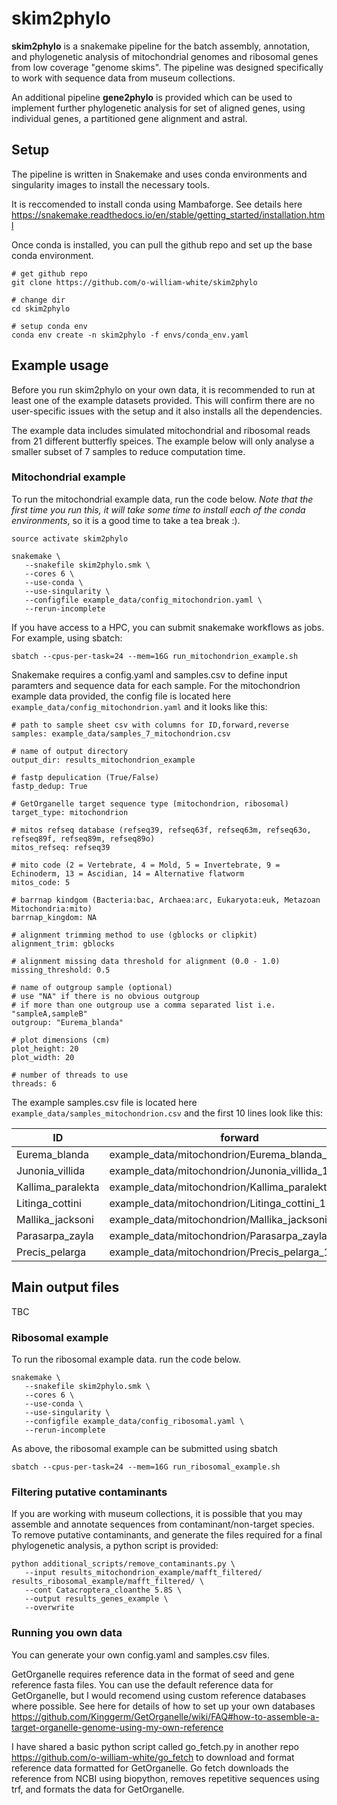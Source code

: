 # skim2phylo  

**skim2phylo** is a snakemake pipeline for the batch assembly, annotation, and phylogenetic analysis of mitochondrial genomes and ribosomal genes from low coverage "genome skims". The pipeline was designed specifically to work with sequence data from museum collections. 

An additional pipeline **gene2phylo** is provided which can be used to implement further phylogenetic analysis for set of aligned genes, using individual genes, a partitioned gene alignment and astral.

## Setup 

The pipeline is written in Snakemake and uses conda environments and singularity images to install the necessary tools. 

It is reccomended to install conda using Mambaforge. See details here https://snakemake.readthedocs.io/en/stable/getting_started/installation.html 

Once conda is installed, you can pull the github repo and set up the base conda environment.

```
# get github repo
git clone https://github.com/o-william-white/skim2phylo

# change dir
cd skim2phylo

# setup conda env
conda env create -n skim2phylo -f envs/conda_env.yaml
```

## Example usage

Before you run skim2phylo on your own data, it is recommended to run at least one of the example datasets provided. This will confirm there are no user-specific issues with the setup and it also installs all the dependencies. 

The example data includes simulated mitochondrial and ribosomal reads from 21 different butterfly speices. The example below will only analyse a smaller subset of 7 samples to reduce computation time.  

### Mitochondrial example

To run the mitochondrial example data, run the code below. *Note that the first time you run this, it will take some time to install each of the conda environments*, so it is a good time to take a tea break :).
```
source activate skim2phylo

snakemake \
   --snakefile skim2phylo.smk \
   --cores 6 \
   --use-conda \
   --use-singularity \
   --configfile example_data/config_mitochondrion.yaml \
   --rerun-incomplete
``` 

If you have access to a HPC, you can submit snakemake workflows as jobs. For example, using sbatch:
```
sbatch --cpus-per-task=24 --mem=16G run_mitochondrion_example.sh
```

Snakemake requires a config.yaml and samples.csv to define input paramters and sequence data for each sample. For the mitochondrion example data provided, the config file is located here `example_data/config_mitochondrion.yaml` and it looks like this: 
```
# path to sample sheet csv with columns for ID,forward,reverse
samples: example_data/samples_7_mitochondrion.csv

# name of output directory
output_dir: results_mitochondrion_example

# fastp depulication (True/False)
fastp_dedup: True

# GetOrganelle target sequence type (mitochondrion, ribosomal)
target_type: mitochondrion

# mitos refseq database (refseq39, refseq63f, refseq63m, refseq63o, refseq89f, refseq89m, refseq89o)
mitos_refseq: refseq39

# mito code (2 = Vertebrate, 4 = Mold, 5 = Invertebrate, 9 = Echinoderm, 13 = Ascidian, 14 = Alternative flatworm
mitos_code: 5

# barrnap kindgom (Bacteria:bac, Archaea:arc, Eukaryota:euk, Metazoan Mitochondria:mito)
barrnap_kingdom: NA

# alignment trimming method to use (gblocks or clipkit)
alignment_trim: gblocks

# alignment missing data threshold for alignment (0.0 - 1.0)
missing_threshold: 0.5

# name of outgroup sample (optional)
# use "NA" if there is no obvious outgroup
# if more than one outgroup use a comma separated list i.e. "sampleA,sampleB"
outgroup: "Eurema_blanda"

# plot dimensions (cm)
plot_height: 20
plot_width: 20

# number of threads to use
threads: 6
```

The example samples.csv file is located here `example_data/samples_mitochondrion.csv` and the first 10 lines look like  this: 

| ID | forward | reverse | seed | gene |
|----|---------|---------|------|------|
| Eurema_blanda     | example_data/mitochondrion/Eurema_blanda_1.fq.gz     | example_data/mitochondrion/Eurema_blanda_2.fq.gz     | example_data/seed_mitochondrion.fasta | example_data/gene_mitochondrion.fasta |
| Junonia_villida   | example_data/mitochondrion/Junonia_villida_1.fq.gz   | example_data/mitochondrion/Junonia_villida_2.fq.gz   | example_data/seed_mitochondrion.fasta | example_data/gene_mitochondrion.fasta |
| Kallima_paralekta | example_data/mitochondrion/Kallima_paralekta_1.fq.gz | example_data/mitochondrion/Kallima_paralekta_2.fq.gz | example_data/seed_mitochondrion.fasta | example_data/gene_mitochondrion.fasta |
| Litinga_cottini   | example_data/mitochondrion/Litinga_cottini_1.fq.gz   | example_data/mitochondrion/Litinga_cottini_2.fq.gz   | example_data/seed_mitochondrion.fasta | example_data/gene_mitochondrion.fasta |
| Mallika_jacksoni  | example_data/mitochondrion/Mallika_jacksoni_1.fq.gz  | example_data/mitochondrion/Mallika_jacksoni_2.fq.gz  | example_data/seed_mitochondrion.fasta | example_data/gene_mitochondrion.fasta |
| Parasarpa_zayla   | example_data/mitochondrion/Parasarpa_zayla_1.fq.gz   | example_data/mitochondrion/Parasarpa_zayla_2.fq.gz   | example_data/seed_mitochondrion.fasta | example_data/gene_mitochondrion.fasta |
| Precis_pelarga    | example_data/mitochondrion/Precis_pelarga_1.fq.gz    | example_data/mitochondrion/Precis_pelarga_2.fq.gz    | example_data/seed_mitochondrion.fasta | example_data/gene_mitochondrion.fasta |

## Main output files

TBC

### Ribosomal example

To run the ribosomal example data. run the code below. 
```
snakemake \
   --snakefile skim2phylo.smk \
   --cores 6 \
   --use-conda \
   --use-singularity \
   --configfile example_data/config_ribosomal.yaml \
   --rerun-incomplete
```
As above, the ribosomal example can be submitted using sbatch
```
sbatch --cpus-per-task=24 --mem=16G run_ribosomal_example.sh
```


### Filtering putative contaminants 

If you are working with museum collections, it is possible that you may assemble and annotate sequences from contaminant/non-target species. To remove putative contaminants, and generate the files required for a final phylogenetic analysis, a python script is provided: 
```
python additional_scripts/remove_contaminants.py \
   --input results_mitochondrion_example/mafft_filtered/ results_ribosomal_example/mafft_filtered/ \
   --cont Catacroptera_cloanthe 5.8S \
   --output results_genes_example \
   --overwrite
```

### Running you own data

You can generate your own config.yaml and samples.csv files. 

GetOrganelle requires reference data in the format of seed and gene reference fasta files. You can use the default reference data for GetOrganelle, but I would recomend using custom reference databases where possible. See here for details of how to set up your own databases https://github.com/Kinggerm/GetOrganelle/wiki/FAQ#how-to-assemble-a-target-organelle-genome-using-my-own-reference 

I have shared a basic python script called go_fetch.py in another repo https://github.com/o-william-white/go_fetch to download and format reference data formatted for GetOrganelle. Go fetch downloads the reference from NCBI using biopython, removes repetitive sequences using trf, and formats the data for GetOrganelle.

